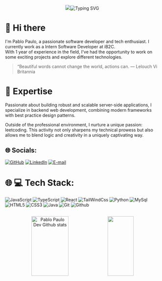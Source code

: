 <div align="center">
  <img src="https://capsule-render.vercel.app/api?section=header&type=waving&color=ffbf00"
  <a href="https://git.io/typing-svg"><img src="https://readme-typing-svg.herokuapp.com?font=Poppins&weight=600&size=40&pause=1000&color=F7F7F7&center=true&random=false&width=635&height=235&lines=Hello%2C+I'm+Pablo+Paulo;Ol%C3%A1%2C+me+chamo+Pablo+Paulo" alt="Typing SVG" />
  </a>   

</div>

##

# 👋 Hi there

I'm Pablo Paulo, a passionate software developer and tech enthusiast. I currently work as a Intern Software Developer at iB2C. </br>
With 1 year of experience in the field, I've had the opportunity to work on some exciting projects and explore different technologies.

> “Beautiful words cannot change the world, actions can. — Lelouch Vi Britannia

# 🚀 Expertise

Passionate about building robust and scalable server-side applications, I specialize in backend web development, combining modern frameworks with best practice design patterns.

Outside of the professional environment, I nurture a unique passion: leetcoding. This activity not only sharpens my technical prowess but also allows me to blend logic and creativity in a uniquely captivating way.

## 🌐 Socials:
[![GitHub](https://img.shields.io/badge/Github-181717?style=for-the-badge&logo=Github&logoColor=white)](https://github.com/PabloPauloDev)
[![LinkedIn](https://img.shields.io/badge/LinkedIn-0A66C2?style=for-the-badge&logo=linkedin&logoColor=white)](https://www.linkedin.com/in/pablo-carpanedo/)
[![E-mail](https://img.shields.io/badge/-Email-000?style=for-the-badge&logo=microsoft-outlook&logoColor=E94D5F)](mailto:pablopaulodev@gmail.com)
# 🌐 💻 Tech Stack:

![JavaScript](https://img.shields.io/badge/JavaScript-F7DF1E?style=for-the-badge&logo=javascript&logoColor=black)
![TypeScript](https://img.shields.io/badge/typescript-%23007ACC.svg?style=for-the-badge&logo=typescript&logoColor=white)
![React](https://img.shields.io/badge/react-%2320232a.svg?style=for-the-badge&logo=react&logoColor=%2361DAFB)
![TailWindCss](https://img.shields.io/badge/TailwindCSS-38B2AC?style=for-the-badge&logo=tailwindcss&logoColor=white)
![Python](https://img.shields.io/badge/python-3670A0?style=for-the-badge&logo=python&logoColor=ffdd54)
![MySql](https://shields.io/badge/MySQL-blue?style=for-the-badge&logo=mysql&logoColor=white)
![HTML5](https://img.shields.io/badge/HTML5-E34F26?style=for-the-badge&logo=html5&logoColor=white)
![CSS3](https://img.shields.io/badge/CSS3-1572B6?style=for-the-badge&logo=css3&logoColor=white)
![Java](https://img.shields.io/badge/java-%23ED8B00.svg?style=for-the-badge&logo=openjdk&logoColor=white)
![Git](https://img.shields.io/badge/Git-F05032?style=for-the-badge&logo=git&logoColor=white)
![Github](https://img.shields.io/badge/Github-181717?style=for-the-badge&logo=Github&logoColor=white)

##

<div align="center">   

  <img width="49%" height="195px" src="https://github-readme-stats.vercel.app/api?username=PabloPauloDev&theme=transparent&bg_color=000&border_color=30A3DC&show_icons=true&icon_color=30A3DC&title_color=E94D5F&text_color=FFF" alt="Pablo Paulo Dev Github stats" /> 
  <img width="41%" height="195px" src="https://github-readme-stats.vercel.app/api/top-langs/?username=PabloPauloDev&layout=compact&hide_border=true&title_color=00bfbf&text_color=00bfbf&bg_color=0d1117" />
  
</div>

